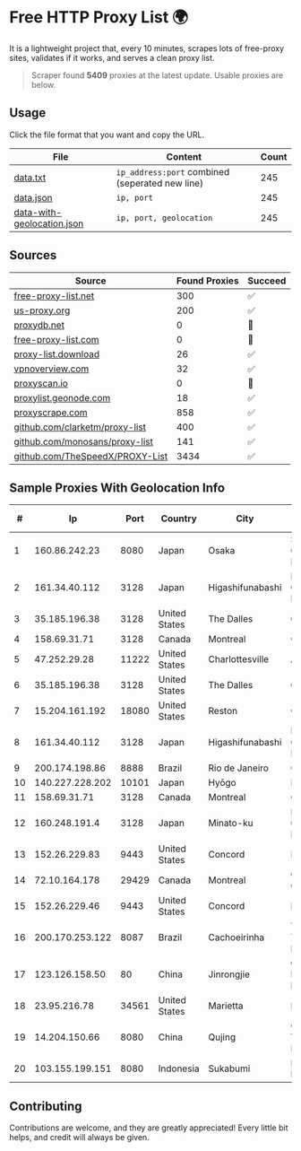 
# Free HTTP Proxy List 🌍

It is a lightweight project that, every 10 minutes, scrapes lots of free-proxy sites, validates if it works, and serves a clean proxy list.


> Scraper found **5409** proxies at the latest update. Usable proxies are below.

## Usage

Click the file format that you want and copy the URL.


|File|Content|Count|
|----|-------|-----|
|[data.txt](https://raw.githubusercontent.com/themiralay/Proxy-List-World/master/data.txt)|`ip_address:port` combined (seperated new line)|245|
|[data.json](https://raw.githubusercontent.com/themiralay/Proxy-List-World/master/data.json)|`ip, port`|245|
|[data-with-geolocation.json](https://raw.githubusercontent.com/themiralay/Proxy-List-World/master/data-with-geolocation.json)|`ip, port, geolocation`|245|

## Sources

|Source|Found Proxies|Succeed|
|------|-------------|-------|
|[free-proxy-list.net](https://free-proxy-list.net)|300|✅|
|[us-proxy.org](https://www.us-proxy.org)|200|✅|
|[proxydb.net](http://proxydb.net)|0|🚫|
|[free-proxy-list.com](https://free-proxy-list.com/?page=&port=&type%5B%5D=http&type%5B%5D=https&up_time=0&search=Search)|0|🚫|
|[proxy-list.download](https://www.proxy-list.download/HTTP)|26|✅|
|[vpnoverview.com](https://vpnoverview.com/privacy/anonymous-browsing/free-proxy-servers)|32|✅|
|[proxyscan.io](https://www.proxyscan.io)|0|🚫|
|[proxylist.geonode.com](https://proxylist.geonode.com/api/proxy-list?limit=300&page=1&sort_by=lastChecked&sort_type=desc&protocols=http,https)|18|✅|
|[proxyscrape.com](https://api.proxyscrape.com/v2/?request=displayproxies&protocol=http&timeout=10000&country=all&ssl=all&anonymity=all)|858|✅|
|[github.com/clarketm/proxy-list](https://raw.githubusercontent.com/clarketm/proxy-list/master/proxy-list-raw.txt)|400|✅|
|[github.com/monosans/proxy-list](https://raw.githubusercontent.com/monosans/proxy-list/main/proxies/http.txt)|141|✅|
|[github.com/TheSpeedX/PROXY-List](https://raw.githubusercontent.com/TheSpeedX/PROXY-List/master/http.txt)|3434|✅|


## Sample Proxies With Geolocation Info

|#|Ip|Port|Country|City|Internet Service Provider|
|-|--|----|-------|----|-------------------------|
|1|160.86.242.23|8080|Japan|Osaka|Sony Network Communications Inc|
|2|161.34.40.112|3128|Japan|Higashifunabashi|NTT PC Communications, Inc.|
|3|35.185.196.38|3128|United States|The Dalles|Google LLC|
|4|158.69.31.71|3128|Canada|Montreal|OVH Hosting|
|5|47.252.29.28|11222|United States|Charlottesville|Alibaba.com LLC|
|6|35.185.196.38|3128|United States|The Dalles|Google LLC|
|7|15.204.161.192|18080|United States|Reston|OVH SAS|
|8|161.34.40.112|3128|Japan|Higashifunabashi|NTT PC Communications, Inc.|
|9|200.174.198.86|8888|Brazil|Rio de Janeiro|Claro S.A|
|10|140.227.228.202|10101|Japan|Hyōgo|InfoSphere|
|11|158.69.31.71|3128|Canada|Montreal|OVH Hosting|
|12|160.248.191.4|3128|Japan|Minato-ku|NTT PC Communications, Inc.|
|13|152.26.229.83|9443|United States|Concord|MCNC|
|14|72.10.164.178|29429|Canada|Montreal|GloboTech Communications|
|15|152.26.229.46|9443|United States|Concord|MCNC|
|16|200.170.253.122|8087|Brazil|Cachoeirinha|Telium Telecomunicações Ltda|
|17|123.126.158.50|80|China|Jinrongjie|China Unicom Beijing Province Network|
|18|23.95.216.78|34561|United States|Marietta|HostPapa|
|19|14.204.150.66|8080|China|Qujing|China Unicom Yunnan Province Network|
|20|103.155.199.151|8080|Indonesia|Sukabumi|PT Lintas Jaringan Nusantara|



## Contributing

Contributions are welcome, and they are greatly appreciated! Every
little bit helps, and credit will always be given.

